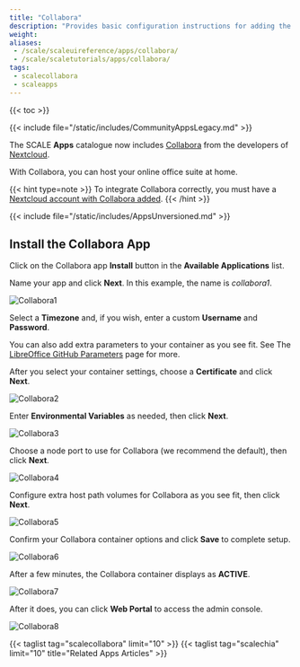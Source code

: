 ```yaml
---
title: "Collabora"
description: "Provides basic configuration instructions for adding the Collabora app using the TrueNAS webUI."
weight:
aliases:
 - /scale/scaleuireference/apps/collabora/
 - /scale/scaletutorials/apps/collabora/
tags:
 - scalecollabora
 - scaleapps
---
```


{{< toc >}}

{{< include file="/static/includes/CommunityAppsLegacy.md" >}}

The SCALE **Apps** catalogue now includes [Collabora](https://nextcloud.com/collaboraonline/) from the developers of [Nextcloud](https://nextcloud.com/).

With Collabora, you can host your online office suite at home.

{{< hint type=note >}}
To integrate Collabora correctly, you must have a [Nextcloud account with Collabora added](https://nextcloud.com/collaboraonline/).
{{< /hint >}}

{{< include file="/static/includes/AppsUnversioned.md" >}}

## Install the Collabora App

Click on the Collabora app **Install** button in the **Available Applications** list.

Name your app and click **Next**. In this example, the name is *collabora1*.

![Collabora1](/images/SCALE/Collabora1.png "Install Collabora")

Select a **Timezone** and, if you wish, enter a custom **Username** and **Password**.

You can also add extra parameters to your container as you see fit. See The [LibreOffice GitHub Parameters](https://github.com/LibreOffice/online/blob/master/loolwsd.xml.in) page for more.

After you select your container settings, choose a **Certificate** and click **Next**.

![Collabora2](/images/SCALE/Collabora2.png "Configure Collabora Container")

Enter **Environmental Variables** as needed, then click **Next**.

![Collabora3](/images/SCALE/Collabora3.png "Configure Collabora Environmental Variables")

Choose a node port to use for Collabora (we recommend the default), then click **Next**.

![Collabora4](/images/SCALE/Collabora4.png "Configure Collabora Networking")

Configure extra host path volumes for Collabora as you see fit, then click **Next**.

![Collabora5](/images/SCALE/Collabora5.png "Configure Collabora Extra Host Path Volumes")

Confirm your Collabora container options and click **Save** to complete setup.

![Collabora6](/images/SCALE/Collabora6.png "Confirm Collabora Options")

After a few minutes, the Collabora container displays as **ACTIVE**.

![Collabora7](/images/SCALE/Collabora7.png "Collabora Active")

After it does, you can click **Web Portal** to access the admin console.

![Collabora8](/images/SCALE/Collabora8.png "Collabora Admin Console")

{{< taglist tag="scalecollabora" limit="10" >}}
{{< taglist tag="scalechia" limit="10" title="Related Apps Articles" >}}
